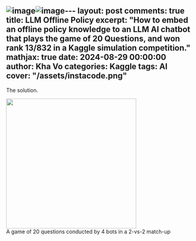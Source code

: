 ![image](https://github.com/user-attachments/assets/aad2a211-e4a6-4810-9122-510689b98811)![image](https://github.com/user-attachments/assets/1101ae31-db3d-43b5-9222-ba15cf7a9629)---
layout: post
comments: true
title: LLM Offline Policy
excerpt: "How to embed an offline policy knowledge to an LLM AI chatbot that plays the game of 20 Questions, and won rank 13/832 in a Kaggle simulation competition."
mathjax: true
date:   2024-08-29 00:00:00
author: Kha Vo
categories: Kaggle
tags:	AI
cover:  "/assets/instacode.png"
---

The solution.


<div class="imgcap">
<img src="https://www.googleapis.com/download/storage/v1/b/kaggle-forum-message-attachments/o/inbox%2F1829450%2Fd9c51f05c4df55dee4a0e58624bf5fa9%2Fkhavo_episode_example.gif?generation=1722868290679729&alt=media" width="350">
<div class="thecap"> A game of 20 questions conducted by 4 bots in a 2-vs-2 match-up </div>
</div>


